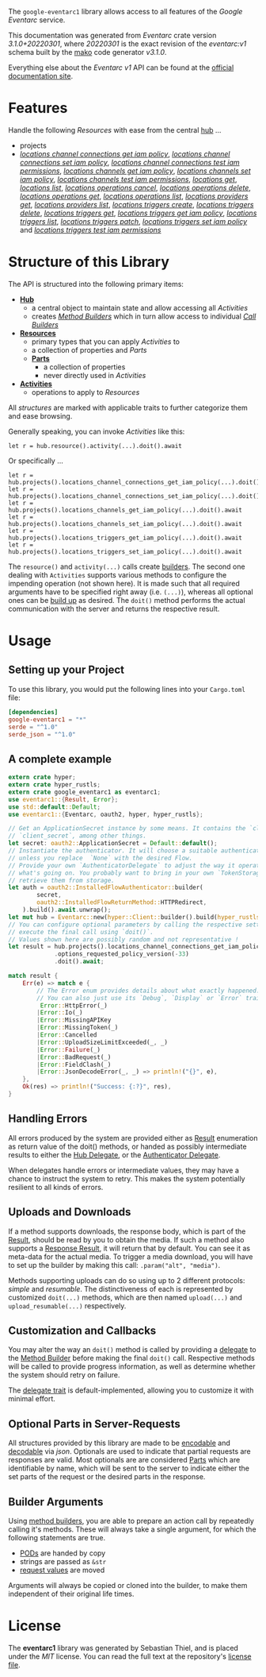 <!---
DO NOT EDIT !
This file was generated automatically from 'src/mako/api/README.md.mako'
DO NOT EDIT !
-->
The `google-eventarc1` library allows access to all features of the *Google Eventarc* service.

This documentation was generated from *Eventarc* crate version *3.1.0+20220301*, where *20220301* is the exact revision of the *eventarc:v1* schema built by the [mako](http://www.makotemplates.org/) code generator *v3.1.0*.

Everything else about the *Eventarc* *v1* API can be found at the
[official documentation site](https://cloud.google.com/eventarc).
# Features

Handle the following *Resources* with ease from the central [hub](https://docs.rs/google-eventarc1/3.1.0+20220301/google_eventarc1/Eventarc) ... 

* projects
 * [*locations channel connections get iam policy*](https://docs.rs/google-eventarc1/3.1.0+20220301/google_eventarc1/api::ProjectLocationChannelConnectionGetIamPolicyCall), [*locations channel connections set iam policy*](https://docs.rs/google-eventarc1/3.1.0+20220301/google_eventarc1/api::ProjectLocationChannelConnectionSetIamPolicyCall), [*locations channel connections test iam permissions*](https://docs.rs/google-eventarc1/3.1.0+20220301/google_eventarc1/api::ProjectLocationChannelConnectionTestIamPermissionCall), [*locations channels get iam policy*](https://docs.rs/google-eventarc1/3.1.0+20220301/google_eventarc1/api::ProjectLocationChannelGetIamPolicyCall), [*locations channels set iam policy*](https://docs.rs/google-eventarc1/3.1.0+20220301/google_eventarc1/api::ProjectLocationChannelSetIamPolicyCall), [*locations channels test iam permissions*](https://docs.rs/google-eventarc1/3.1.0+20220301/google_eventarc1/api::ProjectLocationChannelTestIamPermissionCall), [*locations get*](https://docs.rs/google-eventarc1/3.1.0+20220301/google_eventarc1/api::ProjectLocationGetCall), [*locations list*](https://docs.rs/google-eventarc1/3.1.0+20220301/google_eventarc1/api::ProjectLocationListCall), [*locations operations cancel*](https://docs.rs/google-eventarc1/3.1.0+20220301/google_eventarc1/api::ProjectLocationOperationCancelCall), [*locations operations delete*](https://docs.rs/google-eventarc1/3.1.0+20220301/google_eventarc1/api::ProjectLocationOperationDeleteCall), [*locations operations get*](https://docs.rs/google-eventarc1/3.1.0+20220301/google_eventarc1/api::ProjectLocationOperationGetCall), [*locations operations list*](https://docs.rs/google-eventarc1/3.1.0+20220301/google_eventarc1/api::ProjectLocationOperationListCall), [*locations providers get*](https://docs.rs/google-eventarc1/3.1.0+20220301/google_eventarc1/api::ProjectLocationProviderGetCall), [*locations providers list*](https://docs.rs/google-eventarc1/3.1.0+20220301/google_eventarc1/api::ProjectLocationProviderListCall), [*locations triggers create*](https://docs.rs/google-eventarc1/3.1.0+20220301/google_eventarc1/api::ProjectLocationTriggerCreateCall), [*locations triggers delete*](https://docs.rs/google-eventarc1/3.1.0+20220301/google_eventarc1/api::ProjectLocationTriggerDeleteCall), [*locations triggers get*](https://docs.rs/google-eventarc1/3.1.0+20220301/google_eventarc1/api::ProjectLocationTriggerGetCall), [*locations triggers get iam policy*](https://docs.rs/google-eventarc1/3.1.0+20220301/google_eventarc1/api::ProjectLocationTriggerGetIamPolicyCall), [*locations triggers list*](https://docs.rs/google-eventarc1/3.1.0+20220301/google_eventarc1/api::ProjectLocationTriggerListCall), [*locations triggers patch*](https://docs.rs/google-eventarc1/3.1.0+20220301/google_eventarc1/api::ProjectLocationTriggerPatchCall), [*locations triggers set iam policy*](https://docs.rs/google-eventarc1/3.1.0+20220301/google_eventarc1/api::ProjectLocationTriggerSetIamPolicyCall) and [*locations triggers test iam permissions*](https://docs.rs/google-eventarc1/3.1.0+20220301/google_eventarc1/api::ProjectLocationTriggerTestIamPermissionCall)




# Structure of this Library

The API is structured into the following primary items:

* **[Hub](https://docs.rs/google-eventarc1/3.1.0+20220301/google_eventarc1/Eventarc)**
    * a central object to maintain state and allow accessing all *Activities*
    * creates [*Method Builders*](https://docs.rs/google-eventarc1/3.1.0+20220301/google_eventarc1/client::MethodsBuilder) which in turn
      allow access to individual [*Call Builders*](https://docs.rs/google-eventarc1/3.1.0+20220301/google_eventarc1/client::CallBuilder)
* **[Resources](https://docs.rs/google-eventarc1/3.1.0+20220301/google_eventarc1/client::Resource)**
    * primary types that you can apply *Activities* to
    * a collection of properties and *Parts*
    * **[Parts](https://docs.rs/google-eventarc1/3.1.0+20220301/google_eventarc1/client::Part)**
        * a collection of properties
        * never directly used in *Activities*
* **[Activities](https://docs.rs/google-eventarc1/3.1.0+20220301/google_eventarc1/client::CallBuilder)**
    * operations to apply to *Resources*

All *structures* are marked with applicable traits to further categorize them and ease browsing.

Generally speaking, you can invoke *Activities* like this:

```Rust,ignore
let r = hub.resource().activity(...).doit().await
```

Or specifically ...

```ignore
let r = hub.projects().locations_channel_connections_get_iam_policy(...).doit().await
let r = hub.projects().locations_channel_connections_set_iam_policy(...).doit().await
let r = hub.projects().locations_channels_get_iam_policy(...).doit().await
let r = hub.projects().locations_channels_set_iam_policy(...).doit().await
let r = hub.projects().locations_triggers_get_iam_policy(...).doit().await
let r = hub.projects().locations_triggers_set_iam_policy(...).doit().await
```

The `resource()` and `activity(...)` calls create [builders][builder-pattern]. The second one dealing with `Activities` 
supports various methods to configure the impending operation (not shown here). It is made such that all required arguments have to be 
specified right away (i.e. `(...)`), whereas all optional ones can be [build up][builder-pattern] as desired.
The `doit()` method performs the actual communication with the server and returns the respective result.

# Usage

## Setting up your Project

To use this library, you would put the following lines into your `Cargo.toml` file:

```toml
[dependencies]
google-eventarc1 = "*"
serde = "^1.0"
serde_json = "^1.0"
```

## A complete example

```Rust
extern crate hyper;
extern crate hyper_rustls;
extern crate google_eventarc1 as eventarc1;
use eventarc1::{Result, Error};
use std::default::Default;
use eventarc1::{Eventarc, oauth2, hyper, hyper_rustls};

// Get an ApplicationSecret instance by some means. It contains the `client_id` and 
// `client_secret`, among other things.
let secret: oauth2::ApplicationSecret = Default::default();
// Instantiate the authenticator. It will choose a suitable authentication flow for you, 
// unless you replace  `None` with the desired Flow.
// Provide your own `AuthenticatorDelegate` to adjust the way it operates and get feedback about 
// what's going on. You probably want to bring in your own `TokenStorage` to persist tokens and
// retrieve them from storage.
let auth = oauth2::InstalledFlowAuthenticator::builder(
        secret,
        oauth2::InstalledFlowReturnMethod::HTTPRedirect,
    ).build().await.unwrap();
let mut hub = Eventarc::new(hyper::Client::builder().build(hyper_rustls::HttpsConnector::with_native_roots().https_or_http().enable_http1().enable_http2().build()), auth);
// You can configure optional parameters by calling the respective setters at will, and
// execute the final call using `doit()`.
// Values shown here are possibly random and not representative !
let result = hub.projects().locations_channel_connections_get_iam_policy("resource")
             .options_requested_policy_version(-33)
             .doit().await;

match result {
    Err(e) => match e {
        // The Error enum provides details about what exactly happened.
        // You can also just use its `Debug`, `Display` or `Error` traits
         Error::HttpError(_)
        |Error::Io(_)
        |Error::MissingAPIKey
        |Error::MissingToken(_)
        |Error::Cancelled
        |Error::UploadSizeLimitExceeded(_, _)
        |Error::Failure(_)
        |Error::BadRequest(_)
        |Error::FieldClash(_)
        |Error::JsonDecodeError(_, _) => println!("{}", e),
    },
    Ok(res) => println!("Success: {:?}", res),
}

```
## Handling Errors

All errors produced by the system are provided either as [Result](https://docs.rs/google-eventarc1/3.1.0+20220301/google_eventarc1/client::Result) enumeration as return value of
the doit() methods, or handed as possibly intermediate results to either the 
[Hub Delegate](https://docs.rs/google-eventarc1/3.1.0+20220301/google_eventarc1/client::Delegate), or the [Authenticator Delegate](https://docs.rs/yup-oauth2/*/yup_oauth2/trait.AuthenticatorDelegate.html).

When delegates handle errors or intermediate values, they may have a chance to instruct the system to retry. This 
makes the system potentially resilient to all kinds of errors.

## Uploads and Downloads
If a method supports downloads, the response body, which is part of the [Result](https://docs.rs/google-eventarc1/3.1.0+20220301/google_eventarc1/client::Result), should be
read by you to obtain the media.
If such a method also supports a [Response Result](https://docs.rs/google-eventarc1/3.1.0+20220301/google_eventarc1/client::ResponseResult), it will return that by default.
You can see it as meta-data for the actual media. To trigger a media download, you will have to set up the builder by making
this call: `.param("alt", "media")`.

Methods supporting uploads can do so using up to 2 different protocols: 
*simple* and *resumable*. The distinctiveness of each is represented by customized 
`doit(...)` methods, which are then named `upload(...)` and `upload_resumable(...)` respectively.

## Customization and Callbacks

You may alter the way an `doit()` method is called by providing a [delegate](https://docs.rs/google-eventarc1/3.1.0+20220301/google_eventarc1/client::Delegate) to the 
[Method Builder](https://docs.rs/google-eventarc1/3.1.0+20220301/google_eventarc1/client::CallBuilder) before making the final `doit()` call. 
Respective methods will be called to provide progress information, as well as determine whether the system should 
retry on failure.

The [delegate trait](https://docs.rs/google-eventarc1/3.1.0+20220301/google_eventarc1/client::Delegate) is default-implemented, allowing you to customize it with minimal effort.

## Optional Parts in Server-Requests

All structures provided by this library are made to be [encodable](https://docs.rs/google-eventarc1/3.1.0+20220301/google_eventarc1/client::RequestValue) and 
[decodable](https://docs.rs/google-eventarc1/3.1.0+20220301/google_eventarc1/client::ResponseResult) via *json*. Optionals are used to indicate that partial requests are responses 
are valid.
Most optionals are are considered [Parts](https://docs.rs/google-eventarc1/3.1.0+20220301/google_eventarc1/client::Part) which are identifiable by name, which will be sent to 
the server to indicate either the set parts of the request or the desired parts in the response.

## Builder Arguments

Using [method builders](https://docs.rs/google-eventarc1/3.1.0+20220301/google_eventarc1/client::CallBuilder), you are able to prepare an action call by repeatedly calling it's methods.
These will always take a single argument, for which the following statements are true.

* [PODs][wiki-pod] are handed by copy
* strings are passed as `&str`
* [request values](https://docs.rs/google-eventarc1/3.1.0+20220301/google_eventarc1/client::RequestValue) are moved

Arguments will always be copied or cloned into the builder, to make them independent of their original life times.

[wiki-pod]: http://en.wikipedia.org/wiki/Plain_old_data_structure
[builder-pattern]: http://en.wikipedia.org/wiki/Builder_pattern
[google-go-api]: https://github.com/google/google-api-go-client

# License
The **eventarc1** library was generated by Sebastian Thiel, and is placed 
under the *MIT* license.
You can read the full text at the repository's [license file][repo-license].

[repo-license]: https://github.com/Byron/google-apis-rsblob/main/LICENSE.md
